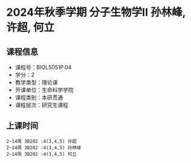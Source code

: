# 2024年秋季学期 分子生物学II 孙林峰, 许超, 何立






## 课程信息

- 课程号：BIOL5051P.04
- 学分：2
- 教学类型：理论课
- 开课单位：生命科学学院
- 课程类别：本研贯通
- 课程层次：研究生课程

## 上课时间

```
2~14周 3B202 :4(3,4,5) 许超
2~14周 3B202 :4(3,4,5) 孙林峰
2~14周 3B202 :4(3,4,5) 何立
```

